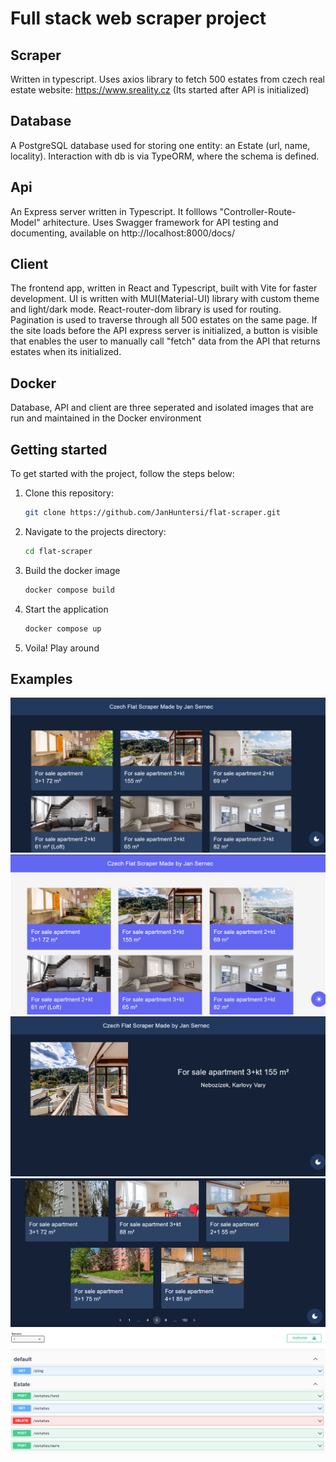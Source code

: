  # Full stack web scraper project

## Scraper
Written in typescript. Uses axios library to fetch 500 estates from czech real estate website: https://www.sreality.cz
(Its started after API is initialized)

## Database
A PostgreSQL database used for storing one entity: an Estate (url, name, locality). Interaction with db is via TypeORM, where the schema is defined.

## Api
An Express server written in Typescript. It folllows "Controller-Route-Model" arhitecture. Uses Swagger framework for API testing and documenting, available on http://localhost:8000/docs/

## Client

The frontend app, written in React and Typescript, built with Vite for faster development. UI is written with MUI(Material-UI) library with custom theme and light/dark mode. React-router-dom library is used for routing.
Pagination is used to traverse through all 500 estates on the same page.
If the site loads before the API express server is initialized, a button is visible that enables the user to manually call "fetch" data from the API that returns estates when its initialized.

## Docker

Database, API and client are three seperated and isolated images that are run and maintained in the  Docker environment

## Getting started

To get started with the project, follow the steps below:

1. Clone this repository:

   ```bash
   git clone https://github.com/JanHuntersi/flat-scraper.git
   ```

2. Navigate to the projects directory:

   ```bash
   cd flat-scraper
   ```

3. Build the docker image

   ```bash
   docker compose build
   ```
4. Start the application

   ```bash
   docker compose up
   ```

5. Voila! Play around

## Examples
![Alt text](image.png)
![Alt text](image-1.png)
![Alt text](image-2.png)
![Alt text](image-4.png)
![Alt text](image-3.png)
